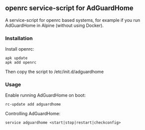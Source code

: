 ## openrc service-script for AdGuardHome

A service-script for openrc based systems, for example if you run AdGuardHome in Alpine (without using Docker).

### Installation

Install openrc:
```
apk update
apk add openrc
```

Then copy the script to /etc/init.d/adguardhome

### Usage

Enable running AdGuardHome on boot:
```
rc-update add adguardhome
```

Controlling AdGuardHome:
```
service adguardhome <start|stop|restart|checkconfig>
```
